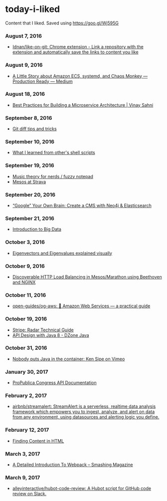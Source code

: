 
# today-i-liked 
Content that I liked. Saved using https://goo.gl/Wj595G 

### August 7, 2016
- [Idnan/like-on-git: Chrome extension - Link a repository with the extension and automatically save the links to content you like](https://github.com/Idnan/like-on-git) 

### August 9, 2016
- [A Little Story about Amazon ECS, systemd, and Chaos Monkey — Production Ready — Medium](https://medium.com/production-ready/a-little-story-about-amazon-ecs-systemd-and-chaos-monkey-8bc7d1b5778#.lsqc5oq62) 

### August 18, 2016
- [Best Practices for Building a Microservice Architecture | Vinay Sahni](http://www.vinaysahni.com/best-practices-for-building-a-microservice-architecture) 

### September 8, 2016
- [Git diff tips and tricks](https://blog.twobucks.co/git-diff-tips-and-tricks/) 

### September 10, 2016
- [What I learned from other's shell scripts](http://www.fizerkhan.com/blog/posts/What-I-learned-from-other-s-shell-scripts.html) 

### September 19, 2016
- [Music theory for nerds / fuzzy notepad](https://eev.ee/blog/2016/09/15/music-theory-for-nerds/) 
- [Mesos at Strava](http://labs.strava.com/blog/mesos/) 

### September 20, 2016
- [“Google” Your Own Brain: Create a CMS with Neo4j & Elasticsearch](https://neo4j.com/blog/google-brain-cms-neo4j-elasticsearch/) 

### September 21, 2016
- [Introduction to Big Data](http://haifengl.github.io/bigdata/#x1-70001.2.3) 

### October 3, 2016
- [Eigenvectors and Eigenvalues explained visually](http://setosa.io/ev/eigenvectors-and-eigenvalues/?utm_source=mybridge&utm_medium=email&utm_campaign=read_more) 

### October 9, 2016
- [Discoverable HTTP Load Balancing in Mesos/Marathon using Beethoven and NGINX](http://jbu.io/2016/10/08/discoverable-http-load-balancing-in-mesosmarathon-using-beethoven-and-nginx/) 

### October 11, 2016
- [open-guides/og-aws: 📙 Amazon Web Services — a practical guide](https://github.com/open-guides/og-aws) 

### October 19, 2016
- [Stripe: Radar Technical Guide](https://stripe.com/radar/guide) 
- [API Design with Java 8 - DZone Java](https://dzone.com/articles/the-java-8-api-design-principles) 

### October 31, 2016
- [Nobody puts Java in the container: Ken Sipe on Vimeo](https://vimeo.com/181900266) 

### January 30, 2017
- [ProPublica Congress API Documentation](https://propublica.github.io/congress-api-docs/#congress-api-documentation) 

### February 2, 2017
- [airbnb/streamalert: StreamAlert is a serverless, realtime data analysis framework which empowers you to ingest, analyze, and alert on data from any environment, using datasources and alerting logic you define.](https://github.com/airbnb/streamalert) 

### February 12, 2017
- [Finding Content in HTML](http://www.hydrogen18.com/blog/finding-content-in-html.html) 

### March 3, 2017
- [A Detailed Introduction To Webpack – Smashing Magazine](https://www.smashingmagazine.com/2017/02/a-detailed-introduction-to-webpack/) 

### March 9, 2017
- [alleyinteractive/hubot-code-review: A Hubot script for GitHub code review on Slack.](https://github.com/alleyinteractive/hubot-code-review) 
